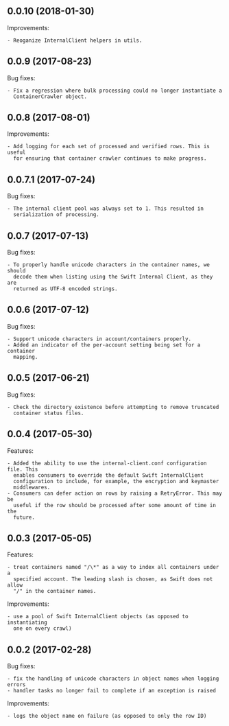## 0.0.10 (2018-01-30)

Improvements:

    - Reoganize InternalClient helpers in utils.

## 0.0.9 (2017-08-23)

Bug fixes:

    - Fix a regression where bulk processing could no longer instantiate a
      ContainerCrawler object.

## 0.0.8 (2017-08-01)

Improvements:

    - Add logging for each set of processed and verified rows. This is useful
      for ensuring that container crawler continues to make progress.

## 0.0.7.1 (2017-07-24)

Bug fixes:

    - The internal client pool was always set to 1. This resulted in
      serialization of processing.

## 0.0.7 (2017-07-13)

Bug fixes:

    - To properly handle unicode characters in the container names, we should
      decode them when listing using the Swift Internal Client, as they are
      returned as UTF-8 encoded strings.

## 0.0.6 (2017-07-12)

Bug fixes:

    - Support unicode characters in account/containers properly.
    - Added an indicator of the per-account setting being set for a container
      mapping.

## 0.0.5 (2017-06-21)

Bug fixes:

    - Check the directory existence before attempting to remove truncated
      container status files.

## 0.0.4 (2017-05-30)

Features:

    - Added the ability to use the internal-client.conf configuration file. This
      enables consumers to override the default Swift InternalClient
      configuration to include, for example, the encryption and keymaster
      middlewares.
    - Consumers can defer action on rows by raising a RetryError. This may be
      useful if the row should be processed after some amount of time in the
      future.

## 0.0.3 (2017-05-05)

Features:

    - treat containers named "/\*" as a way to index all containers under a
      specified account. The leading slash is chosen, as Swift does not allow
      "/" in the container names.

Improvements:

    - use a pool of Swift InternalClient objects (as opposed to instantiating
      one on every crawl)

## 0.0.2 (2017-02-28)

Bug fixes:

    - fix the handling of unicode characters in object names when logging errors
    - handler tasks no longer fail to complete if an exception is raised

Improvements:

    - logs the object name on failure (as opposed to only the row ID)
